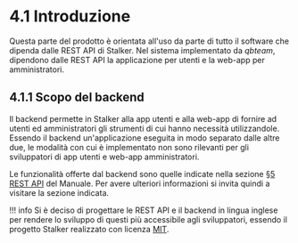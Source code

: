# 4.1 Introduzione
Questa parte del prodotto è orientata all'uso da parte di tutto il software che dipenda dalle REST API di Stalker. Nel sistema implementato da *qbteam*, dipendono dalle REST API la applicazione per utenti e la web-app per amministratori.

## 4.1.1 Scopo del backend
Il backend permette in Stalker alla app utenti e alla web-app di fornire ad utenti ed amministratori gli strumenti di cui hanno necessità utilizzandole.
Essendo il backend un'applicazione eseguita in modo separato dalle altre due, le modalità con cui è implementato non sono rilevanti per gli sviluppatori di app utenti e web-app amministratori.

Le funzionalità offerte dal backend sono quelle indicate nella sezione [§5 REST API](../restapi/overview.md) del Manuale. Per avere ulteriori informazioni si invita quindi a visitare la sezione indicata.

!!! info
    Si è deciso di progettare le REST API e il backend in lingua inglese per rendere lo sviluppo di questi più accessibile agli sviluppatori, essendo il progetto Stalker realizzato con licenza [MIT](https://opensource.org/licenses/mit-license.php).